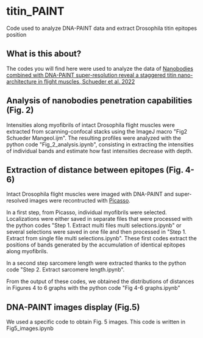 # titin_PAINT
Code used to analyze DNA-PAINT data and extract Drosophila titin epitopes position

## What is this about?

The codes you will find here were used to analyze the data of [Nanobodies combined with DNA-PAINT super-resolution reveal a staggered titin nano-architecture in flight muscles, Schueder et al. 2022](https://www.biorxiv.org/content/10.1101/2022.04.14.488306v1)

## Analysis of nanobodies penetration capabilities (Fig. 2)

Intensities along myofibrils of intact Drosophila flight muscles were extracted from scanning-confocal stacks using the ImageJ macro "Fig2 Schueder Mangeol.ijm". The resulting profiles were analyzed with the python code "Fig_2_analysis.ipynb", consisting in extracting the intensities of individual bands and estimate how fast intensities decrease with depth.

## Extraction of distance between epitopes (Fig. 4-6)

Intact Drosophila flight muscles were imaged with DNA-PAINT and super-resolved images were recontructed with [Picasso](https://github.com/jungmannlab/picasso).

In a first step, from Picasso, individual myofibrils were selected. Localizations were either saved in separate files that were processed with the python codes "Step 1. Extract multi files multi selections.ipynb" or several selections were saved in one file and then processed in "Step 1. Extract from single file multi selections.ipynb".
These first codes extract the positions of bands generated by the accumulation of identical epitopes along myofibrils.

In a second step sarcomere length were extracted thanks to the python code "Step 2. Extract sarcomere length.ipynb".

From the output of these codes, we obtained the distributions of distances in Figures 4 to 6 graphs with the python code "Fig 4-6 graphs.ipynb"

## DNA-PAINT images display (Fig.5)

We used a specific code to obtain Fig. 5 images. This code is written in Fig5_images.ipynb
